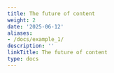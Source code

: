 ```yaml
---
title: The future of content
weight: 2
date: '2025-06-12'
aliases:
- /docs/example_1/
description: ''
linkTitle: The future of content
type: docs
---
```


